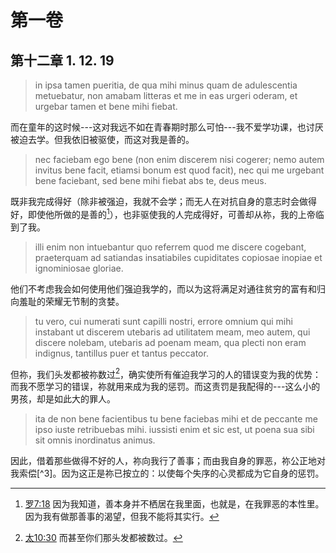 # 第一卷
## 第十二章 1. 12. 19

> in ipsa tamen pueritia, de qua mihi minus quam de adulescentia metuebatur, non amabam litteras et me in eas urgeri oderam, et urgebar tamen et bene mihi fiebat.

而在童年的这时候---这对我远不如在青春期时那么可怕---我不爱学功课，也讨厌被迫去学。但我依旧被驱使，而这对我是善的。

> nec faciebam ego bene (non enim discerem nisi cogerer; nemo autem invitus bene facit, etiamsi bonum est quod facit), nec qui me urgebant bene faciebant, sed bene mihi fiebat abs te, deus meus.

既非我完成得好（除非被强迫，我就不会学；而无人在对抗自身的意志时会做得好，即使他所做的是善的[^1]），也非驱使我的人完成得好，可善却从祢，我的上帝临到了我。

[^1]: [罗7:18](https://biblehub.com/romans/7-18.htm) 因为我知道，善本身并不栖居在我里面，也就是，在我罪恶的本性里。因为我有做那善事的渴望，但我不能将其实行。

> illi enim non intuebantur quo referrem quod me discere cogebant, praeterquam ad satiandas insatiabiles cupiditates copiosae inopiae et ignominiosae gloriae.

他们不考虑我会如何使用他们强迫我学的，而以为这将满足对通往贫穷的富有和归向羞耻的荣耀无节制的贪婪。

> tu vero, cui numerati sunt capilli nostri, errore omnium qui mihi instabant ut discerem utebaris ad utilitatem meam, meo autem, qui discere nolebam, utebaris ad poenam meam, qua plecti non eram indignus, tantillus puer et tantus peccator.

但祢，我们头发都被祢数过[^2]，确实使所有催迫我学习的人的错误变为我的优势：而我不愿学习的错误，祢就用来成为我的惩罚。而这责罚是我配得的---这么小的男孩，却是如此大的罪人。

[^2]: [太10:30](https://biblehub.com/matthew/10-30.htm) 而甚至你们那头发都被数过。

> ita de non bene facientibus tu bene faciebas mihi et de peccante me ipso iuste retribuebas mihi. iussisti enim et sic est, ut poena sua sibi sit omnis inordinatus animus.

因此，借着那些做得不好的人，祢向我行了善事；而由我自身的罪恶，祢公正地对我索偿[^3]。因为这正是祢已按立的：以使每个失序的心灵都成为它自身的惩罚。

[^2]: [诗142:7](https://biblehub.com/psalms/142-7.htm) 请将我的灵魂从牢狱中释放，以使我能赞美祢的名。义人会因祢对我的善良而聚集在我左右。